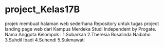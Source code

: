 # project_Kelas17B
projek membuat halaman web sederhana
Repository untuk tugas project landing page web dari Kampus Merdeka Studi Independent by Progate.
Nama Anggota Kelompok :
1.Subarkah
2.Theresia Rosalinda Naibaho
3.Suhdil Ibadi
4.Suhendi
5.Sukmawati
